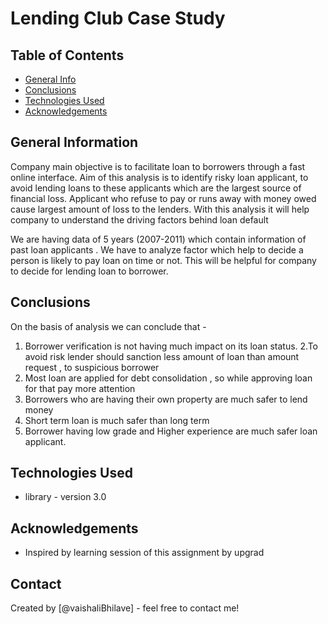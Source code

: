 # Lending Club Case Study



## Table of Contents
* [General Info](#general-information)
* [Conclusions](#conclusions)
* [Technologies Used](#technologies-used)
* [Acknowledgements](#acknowledgements)



## General Information
Company main objective is to facilitate loan to borrowers through a fast online interface.
Aim of this analysis is to identify risky loan applicant, to avoid lending loans to these applicants which are the largest source of financial loss.
Applicant who refuse to pay or runs away with money owed cause largest amount of loss to the lenders. With this analysis it will help company to understand the driving factors behind loan default 

We are having data of 5 years (2007-2011) which contain information of past loan applicants .
We have to analyze factor which help to decide a person is likely to pay loan on time or not. This will be helpful for company to decide for lending loan to borrower.



## Conclusions
On the basis of analysis we can conclude that -
1. Borrower verification is not having much impact on its loan status.
2.To avoid risk lender should sanction less amount of loan than amount request , to suspicious borrower
3. Most loan are applied for debt consolidation , so while approving loan for that pay more attention
4. Borrowers who are  having their own property are much safer to lend money
5. Short term loan is much safer than long term
6. Borrower having low grade and Higher experience are much safer loan applicant.


## Technologies Used
- library - version 3.0


## Acknowledgements
- Inspired by learning session of this assignment by upgrad



## Contact
Created by [@vaishaliBhilave] - feel free to contact me!

